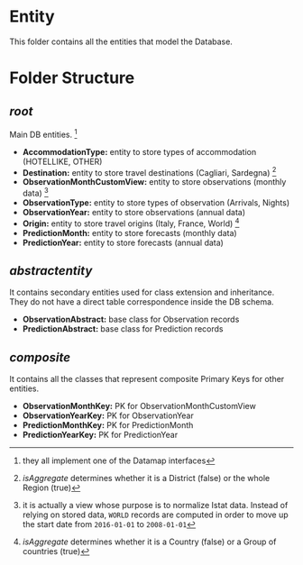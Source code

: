 # Entity

This folder contains all the entities that model the Database.

# Folder Structure

## <em>root</em>

Main DB entities. [^1]

- <strong>AccommodationType:</strong> entity to store types of accommodation (HOTELLIKE, OTHER)
- <strong>Destination:</strong> entity to store travel destinations (Cagliari, Sardegna) [^2] 
- <strong>ObservationMonthCustomView:</strong> entity to store observations (monthly data) [^3]
- <strong>ObservationType:</strong> entity to store types of observation (Arrivals, Nights)
- <strong>ObservationYear:</strong> entity to store observations (annual data)
- <strong>Origin:</strong> entity to store travel origins (Italy, France, World) [^4]
- <strong>PredictionMonth:</strong> entity to store forecasts (monthly data)
- <strong>PredictionYear:</strong> entity to store forecasts (annual data)

[^1]: they all implement one of the Datamap interfaces

[^2]: <em>isAggregate</em> determines whether it is a District (false) or the whole Region (true) 

[^3]: it is actually a view whose purpose is to normalize Istat data. Instead of relying on stored data, ```WORLD``` records are computed in order to move up the start date from ```2016-01-01``` to ```2008-01-01```

[^4]: <em>isAggregate</em> determines whether it is a Country (false) or a Group of countries (true) 

## <em>abstractentity</em>

It contains secondary entities used for class extension and inheritance.
They do not have a direct table correspondence inside the DB schema.

 - <strong>ObservationAbstract:</strong> base class for Observation records
 - <strong>PredictionAbstract:</strong> base class for Prediction records

## <em>composite</em>

It contains all the classes that represent composite Primary Keys for other entities.

- <strong>ObservationMonthKey:</strong> PK for ObservationMonthCustomView
- <strong>ObservationYearKey:</strong> PK for ObservationYear
- <strong>PredictionMonthKey:</strong> PK for PredictionMonth
- <strong>PredictionYearKey:</strong> PK for PredictionYear